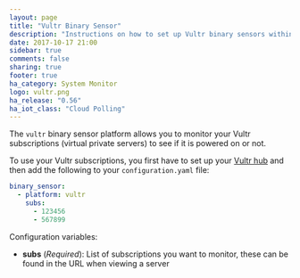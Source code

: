```yaml
---
layout: page
title: "Vultr Binary Sensor"
description: "Instructions on how to set up Vultr binary sensors within Home Assistant."
date: 2017-10-17 21:00
sidebar: true
comments: false
sharing: true
footer: true
ha_category: System Monitor
logo: vultr.png
ha_release: "0.56"
ha_iot_class: "Cloud Polling"
---
```


The `vultr` binary sensor platform allows you to monitor your Vultr subscriptions (virtual private servers) to see if it is powered on or not.

To use your Vultr subscriptions, you first have to set up your [Vultr hub](/components/vultr/) and then add the following to your `configuration.yaml` file:

```yaml
binary_sensor:
  - platform: vultr
    subs:
      - 123456
      - 567899
```

Configuration variables:

- **subs** (*Required*): List of subscriptions you want to monitor, these can be found in the URL when viewing a server

